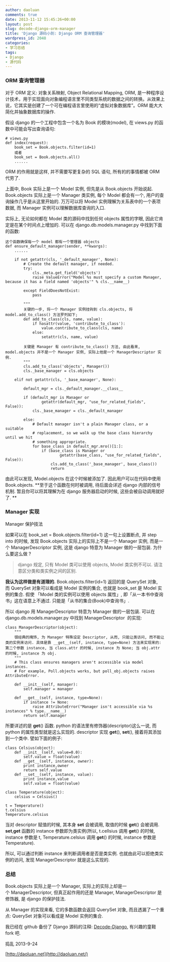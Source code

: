 ```yaml
---
author: daoluan
comments: true
date: 2013-11-12 15:45:26+00:00
layout: post
slug: decode-django-orm-manager
title: 'Django 源码小剖: Django ORM 查询管理器'
wordpress_id: 2048
categories:
- 学习总结
tags:
- Django
- 源代码
---
```


### ORM 查询管理器


对于 ORM 定义: 对象关系映射, Object Relational Mapping, ORM, 是一种程序设计技术，用于实现面向对象编程语言里不同类型系统的数据之间的转换。从效果上说，它其实是创建了一个可在编程语言里使用的“虚拟对象数据库”。ORM 能大大简化并抽象数据库的操作.

假设 django 的一个工程中包含一个名为 Book 的模块(model), 在 views.py 的函数中可能会写出查询语句:

    
    # views.py
    def index(request):
        book_set = Book.objects.filter(id=1)
        或者
        book_set = Book.objects.all()
        ......


ORM 的作用就是这样, 并不需要写更复杂的 SQL 语句, 所有的的事情都被 ORM 代劳了.

上面中, Book 实际上是一个 Model 实例, 但先是从 Book.objects 开始说起. Book.objects 实际上是一个 Manager 类实例, 每个 Model 都会有一个, 用户的查询操作几乎是从这里开始的. 万万可以将 Model 实例理解为关系表中的一个表项数据, 而 Manager 实例可以理解数据库查询的入口.

实际上, 无论如何都在 Model 类的源码中找到任何 objects 属性的字眼, 因此它肯定是在某个时间点上增加的. 可以在 django.db.models.manager.py 中找到下面的函数:

    
    这个函数确保每一个 model 都有一个管理器 objects
    def ensure_default_manager(sender, **kwargs):
        ......
    
        if not getattr(cls, '_default_manager', None):
            # Create the default manager, if needed.
            try:
                cls._meta.get_field('objects')
                raise ValueError("Model %s must specify a custom Manager, because it has a field named 'objects'" % cls.__name__)
    
            except FieldDoesNotExist:
                pass
    
            """
            关键的一步, 将一个 Manager 实例挂钩到 cls.objects, 将 model.add_to_class() 方法罗列如下;
            def add_to_class(cls, name, value):
                if hasattr(value, 'contribute_to_class'):
                    value.contribute_to_class(cls, name)
                else:
                    setattr(cls, name, value)
    
            关键是 Manager 有 contribute_to_class() 方法, 由此看来, model.objects 并不是一个 Manager 实例, 实际上他是一个 ManagerDescriptor 实例.
            """
            cls.add_to_class('objects', Manager())
            cls._base_manager = cls.objects
    
        elif not getattr(cls, '_base_manager', None):
    
            default_mgr = cls._default_manager.__class__
    
            if (default_mgr is Manager or
                    getattr(default_mgr, "use_for_related_fields", False)):
                cls._base_manager = cls._default_manager
    
            else:
                # Default manager isn't a plain Manager class, or a suitable
                # replacement, so we walk up the base class hierarchy until we hit
                # something appropriate.
                for base_class in default_mgr.mro()[1:]:
                    if (base_class is Manager or
                            getattr(base_class, "use_for_related_fields", False)):
                        cls.add_to_class('_base_manager', base_class())
                        return


由此可以发现, Model.objects 在这个时候被添加了. 因此用户可以在代码中使用 Book.objects. **至于这个函数在何时被调用, 待后面会详述 django 内部的信号机制. 暂且你可以将其理解为在 django 服务器启动的时候, 这些会被自动调用就好了. **


### Manager 实现


Manager 保护技法

如果可以在 book_set = Book.objects.filter(id=1) 这一句上设置断点, 并 step into 的时候, 发现 Book.objects 实际上的实际上不是一个 Manager 实例, 而是一个 ManagerDescriptor 实例, 这是 django 特意为 Manager 做的一层包装. 为什么要这么做 ?


> django 规定, 只有 Model 类可以使用 objects, Model 类实例不可以. 请注意区分类和类实例之间的区别.


**我认为这样做是有道理的.** Book.objects.filter(id=1) 返回的是 QuerySet 对象, 而 QuerySet 对象可以看成是 Model 实例的集合, 也就是 book_set 是 Model 实例的集合. 假使 「Model 类的实例可以使用 objects 属性」, 即「从一本书中查询书」这在语意上不通过. 只能是「从书的集合(Book)中查询书」.

所以 django 用 ManagerDescriptor 特意为 Manager 做的一层包装. 可以在 django.db.models.manager.py 中找到 ManagerDescriptor  的实现:

    
    class ManagerDescriptor(object):
        """
        很经典的掩饰, 为 Manager 特殊设定 Descriptor, 从而, 只能让类访问, 而不能让类的实例来访问. 具体是靠 __get__(self, instance, type=None) 方法来实现来的: 第二个参数 instance, 当 class.attr 的时候, instance 为 None; 当 obj.attr 的时候, instance 为 obj.
        """
        # This class ensures managers aren't accessible via model instances.
        # For example, Poll.objects works, but poll_obj.objects raises AttributeError.
    
        def __init__(self, manager):
            self.manager = manager
    
        def __get__(self, instance, type=None):
            if instance != None:
                raise AttributeError("Manager isn't accessible via %s instances" % type.__name__)
            return self.manager


所要详述的是 __get__() 函数. python 的语法里有修饰器(descriptor)这么一说, 而 python 的属性类型就是这么实现的. descriptor 实现 __get__(), __set__(), 接着将其添加到一个类中. 譬如下面的例子:

    
    class Celsius(object):
        def __init__(self, value=0.0):
            self.value = float(value)
        def __get__(self, instance, owner):
            print instance,owner
            return self.value
        def __set__(self, instance, value):
            print instance,value
            self.value = float(value)
    
    class Temperature(object):
        celsius = Celsius()
    
    t = Temperature()
    t.celsius
    Temperature.celsius


当对 descriptor 赋值的时候, 其本身 __set__ 会被调用, 取值的时候 __get__() 会被调用. __set__,__get__ 函数的 instance 参数即为类实例(所以, t.cellsius 调用 __get__() 的时候, instance 参数是 t, Temperature.celsius 调用 __get__() 的时候, instance 参数是 Temperature).

所以, 可以通过判断 instance 来判断调用者是否是类实例. 也就由此可以拒绝类实例的访问, 发现 ManagerDescriptor 就是这么实现的.


### 总结


Book.objects 实际上是一个 Manager, 实际上的实际上却是一个 ManagerDescriptor, 但真正起作用的还是 Manager, ManagerDescriptor 是修饰器, 是 django 的保护技法.

从 Manager 的实现来看, 它的多数函数会返回 QuerySet 对象, 而且透漏了一个重点: QuerySet 对象可以看成是 Model 实例的集合.

我已经在 github 备份了 Django 源码的注释: [Decode-Django](https://github.com/daoluan/Decode-Django), 有兴趣的童鞋 fork 吧.

捣乱 2013-9-24

[http://daoluan.net](http://daoluan.net/)
